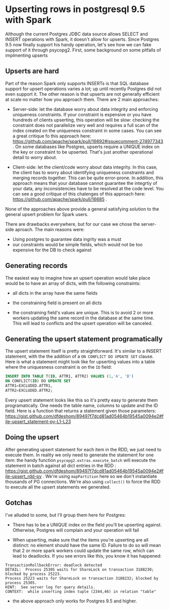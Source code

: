 Upserting rows in postgresql 9.5 with Spark
===============================================


Although the current Postgres JDBC data source allows SELECT and INSERT operations with Spark, it doesn't allow for upserts. Since Postgres 9.5 now finally support his handy operation, let's see how we can fake support of it through psycopg2. First, some background on some pitfalls of implmenting upserts

## Upserts are hard

Part of the reason Spark only supports INSERTs is that SQL database support for upsert operations varies a lot; up until recently Postgres did not even support it. The other reason is that upserts are not generally efficient at scale no matter how you approach them. There are 2 main approaches:

- Server-side: let the database worry about data integrity and enforcing uniqueness constraints. If your constraint is expensive or you have hundreds of clients upserting, this operation will be slow: checking the constraint does not parallelize very well and requires a full  scan of the index created on the uniqueness constraint in some cases. You can see a great critique fo this approach here: https://github.com/apache/spark/pull/16692#issuecomment-274977343 . On some databases like Postgres, upserts require a UNIQUE index on the key or constraint to be upserted. That's just another operational detail to worry about.

- Client-side: let the client/code worry about data integrity. In this case, the client has to worry about identifying uniqueness constraints and merging records together. This can be quite error-prone. In addition, this approach means that  your database cannot guarantee the integrtiy of your data, any inconsistencies have to be resolved at the code level. You can see a good critique of this chalenges of this approach here: 
https://github.com/apache/spark/pull/16685 .

None of the approaches above provide a general satisfying solution to the general upsert problem for Spark users. 

There are drawbacks everywhere, but for our case we chose the server-side aproach. The main reasons were:
- Using postgres to guarantee data ingrity was a must
- our constraints would be simple fields, which would not be too expensive for the  DB to check against

## Generating records

The easiest way to imagine how an upsert operation would take place would be to have an array of dicts, with the following constraints:

* all dicts in the array have the same fields

* the constraining field is present on all dicts

* the constraining field's values are unique. This is to avoid 2 or more workers updating the same record in the database at the same time. This will lead to conflicts and the upsert operation will be canceled.


## Generating the upsert statement programatically

The upsert statement itself is pretty straightforward. It's similar to a INSERT statement, with the the addition of a `ON CONFLICT DO UPDATE SET` clause. Here is what a statement might look like for upserting values into a table where the uniquesness constraint is on the `ID` field: 

```sql
INSERT INTO TABLE T(ID, ATTR1, ATTR2) VALUES (1,'A', 'B')
ON CONFLICT(ID) DO UPDATE SET
ATTR1=EXCLUDED.ATTR1,
ATTR2=EXCLUDED.ATTR2;
```

Every upsert statement looks like this so it's pretty easy to generate them programatically. One needs the table name, columns to update and the ID field. Here is a function that returns a statement given those parameters:  
https://gist.github.com/dfdeshom/89497f7dcd81ad05464b19545a0094e2#file-upsert_statement-py-L1-L23

## Doing the upsert

After generating upsert statement for each item in the RDD, we just need to execute them. In reality we only need to generate the statement for one item: the handy function `psycopg2.extras.execute_batch` will execute the statement in batch against all dict entries in the RDD  : https://gist.github.com/dfdeshom/89497f7dcd81ad05464b19545a0094e2#file-upsert_rdd-py . We're using `mapPartition` here so we don't instantiate thousands of PG connections. We're also using `collect()` to force the RDD to execute all the upsert statements we generated.

## Gotchas
I've alluded to some, but I'll group them here for Postgres:

- There has to be a UNIQUE index on the field you'll be upserting against. Otherwise, Postgres will complain and your operation will fail

- When upserting, make sure that the items you're upserting are all distinct: no element should have the same ID. Failure to do so will mean that 2 or more spark workers could update the same row, which can lead to deadlocks. If you see errors like this, you know it has happened:

```
TransactionRollbackError: deadlock detected
DETAIL:  Process 25305 waits for ShareLock on transaction 3188230; blocked by process 25223.
Process 25223 waits for ShareLock on transaction 3188232; blocked by process 25305.
HINT:  See server log for query details.
CONTEXT:  while inserting index tuple (2344,46) in relation "table"
```
- the above approach only works for Postgres 9.5 and higher.
